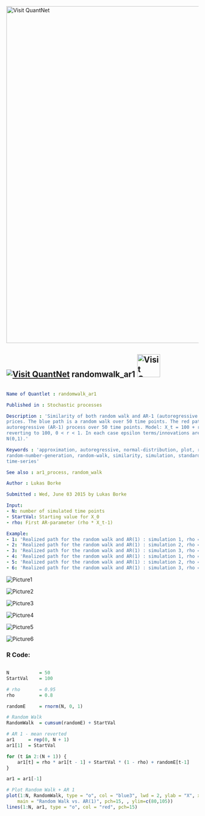 
[<img src="https://github.com/QuantLet/Styleguide-and-FAQ/blob/master/pictures/banner.png" width="880" alt="Visit QuantNet">](http://quantlet.de/index.php?p=info)

## [<img src="https://github.com/QuantLet/Styleguide-and-Validation-procedure/blob/master/pictures/qloqo.png" alt="Visit QuantNet">](http://quantlet.de/) **randomwalk_ar1** [<img src="https://github.com/QuantLet/Styleguide-and-Validation-procedure/blob/master/pictures/QN2.png" width="60" alt="Visit QuantNet 2.0">](http://quantlet.de/d3/ia)

```yaml

Name of Quantlet : randomwalk_ar1

Published in : Stochastic processes

Description : 'Similarity of both random walk and AR-1 (autoregressive process) to actual stock
prices. The blue path is a random walk over 50 time points. The red path is a First-order
autoregressive (AR-1) process over 50 time points. Model: X_t = 100 + r(X_t-1 - 100) + e_t. Mean
reverting to 100, 0 < r < 1. In each case epsilon terms/innovations are normally distributed -
N(0,1).'

Keywords : 'approximation, autoregressive, normal-distribution, plot, random,
random-number-generation, random-walk, similarity, simulation, standard-normal, stochastic-process,
time-series'

See also : ar1_process, random_walk

Author : Lukas Borke

Submitted : Wed, June 03 2015 by Lukas Borke

Input: 
- N: number of simulated time points
- StartVal: Starting value for X_0
- rho: First AR-parameter (rho * X_t-1)

Example: 
- 1: 'Realized path for the random walk and AR(1) : simulation 1, rho = 0.8'
- 2: 'Realized path for the random walk and AR(1) : simulation 2, rho = 0.8'
- 3: 'Realized path for the random walk and AR(1) : simulation 3, rho = 0.8'
- 4: 'Realized path for the random walk and AR(1) : simulation 1, rho = 0.95'
- 5: 'Realized path for the random walk and AR(1) : simulation 2, rho = 0.95'
- 6: 'Realized path for the random walk and AR(1) : simulation 3, rho = 0.95'

```

![Picture1](randomwalk_ar1_0.8_1.png)

![Picture2](randomwalk_ar1_0.8_2.png)

![Picture3](randomwalk_ar1_0.8_3.png)

![Picture4](randomwalk_ar1_0.95_1.png)

![Picture5](randomwalk_ar1_0.95_2.png)

![Picture6](randomwalk_ar1_0.95_3.png)


### R Code:
```r

N			= 50
StartVal	= 100

# rho 		= 0.95
rho 		= 0.8

randomE		= rnorm(N, 0, 1)

# Random Walk
RandomWalk	= cumsum(randomE) + StartVal

# AR 1 - mean reverted
ar1 	= rep(0, N + 1)
ar1[1] 	= StartVal

for (t in 2:(N + 1)) {
	ar1[t] = rho * ar1[t - 1] + StartVal * (1 - rho) + randomE[t-1]
}

ar1 = ar1[-1]

# Plot Random Walk + AR 1
plot(1:N, RandomWalk, type = "o", col = "blue3", lwd = 2, ylab = "X", xlab = "Time Period",
	main = "Random Walk vs. AR(1)", pch=15, , ylim=c(80,105))
lines(1:N, ar1, type = "o", col = "red", pch=15)

```
